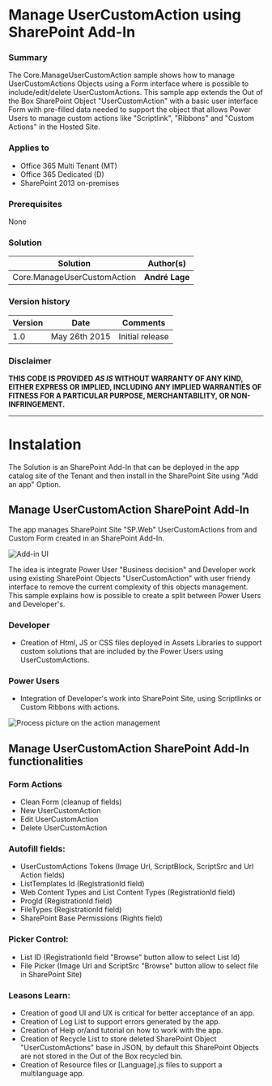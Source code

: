 # Manage UserCustomAction using SharePoint Add-In #

### Summary ###
The Core.ManageUserCustomAction sample shows how to manage UserCustomActions Objects using a Form interface where is possible to include/edit/delete UserCustomActions. This sample app extends the Out of the Box SharePoint Object "UserCustomAction" with a basic user interface Form with pre-filled data needed to support the object that allows Power Users to manage custom actions like "Scriptlink", "Ribbons" and "Custom Actions" in the Hosted Site.

### Applies to ###
-  Office 365 Multi Tenant (MT)
-  Office 365 Dedicated (D)
-  SharePoint 2013 on-premises

### Prerequisites ###
None

### Solution ###
Solution | Author(s)
---------|----------
Core.ManageUserCustomAction| **André Lage**

### Version history ###
Version  | Date | Comments
---------| -----| --------
1.0  | May 26th 2015 | Initial release

### Disclaimer ###
**THIS CODE IS PROVIDED *AS IS* WITHOUT WARRANTY OF ANY KIND, EITHER EXPRESS OR IMPLIED, INCLUDING ANY IMPLIED WARRANTIES OF FITNESS FOR A PARTICULAR PURPOSE, MERCHANTABILITY, OR NON-INFRINGEMENT.**


----------

# Instalation #
The Solution is an SharePoint Add-In that can be deployed in the app catalog site of the Tenant and then install in the SharePoint Site using "Add an app" Option.

## Manage UserCustomAction SharePoint Add-In ##

The app manages SharePoint Site "SP.Web" UserCustomActions from and Custom Form created in an SharePoint Add-In.

![Add-in UI](http://i.imgur.com/sfvGTuv.png)

The idea is integrate Power User "Business decision" and Developer work using existing SharePoint Objects "UserCustomAction" with user friendy interface to remove the current complexity of this objects management.
This sample explains how is possible to create a split between Power Users and Developer's.
### Developer ###
- Creation of Html, JS or CSS files deployed in Assets Libraries to support custom solutions that are included by the Power Users using UserCustomActions.

### Power Users ###
- Integration of Developer's work into SharePoint Site, using Scriptlinks or Custom Ribbons with actions.

![Process picture on the action management](http://i.imgur.com/J6fzFru.png)

## Manage UserCustomAction SharePoint Add-In functionalities ##

### Form Actions ###
- Clean Form (cleanup of fields)
- New UserCustomAction
- Edit UserCustomAction
- Delete UserCustomAction

### Autofill fields: ###
- UserCustomActions Tokens (Image Url, ScriptBlock, ScriptSrc and Url Action fields)
- ListTemplates Id (RegistrationId field)
- Web Content Types and List Content Types (RegistrationId field)
- ProgId  (RegistrationId field)
- FileTypes (RegistrationId field)
- SharePoint Base Permissions (Rights field)

### Picker Control: ###
- List ID (RegistrationId field "Browse" button allow to select List Id)
- File Picker (Image Url and ScriptSrc "Browse" button allow to select file in SharePoint Site)

### Leasons Learn: ###
- Creation of good UI and UX is critical for better acceptance of an app.
- Creation of Log List to support errors generated by the app.
- Creation of Help or/and tutorial on how to work with the app.
- Creation of Recycle List to store deleted SharePoint Object "UserCustomActions" base in JSON, by default this SharePoint Objects are not stored in the Out of the Box recycled bin.
- Creation of Resource files or [Language].js files to support a multilanguage app.



